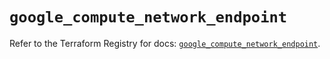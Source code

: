 # `google_compute_network_endpoint`

Refer to the Terraform Registry for docs: [`google_compute_network_endpoint`](https://registry.terraform.io/providers/hashicorp/google/5.41.0/docs/resources/compute_network_endpoint).
